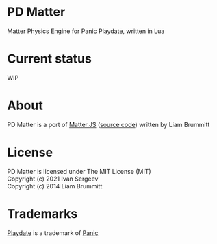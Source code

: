 # PD Matter

Matter Physics Engine for Panic Playdate, written in Lua

# Current status

WIP


# About

PD Matter is a port of [Matter.JS](https://brm.io/matter-js/) ([source code](https://github.com/liabru/matter-js)) written by Liam Brummitt


# License

PD Matter is licensed under The MIT License (MIT)\
Copyright (c) 2021 Ivan Sergeev\
Copyright (c) 2014 Liam Brummitt

# Trademarks

[Playdate](https://play.date/) is a trademark of [Panic](https://panic.com/)
